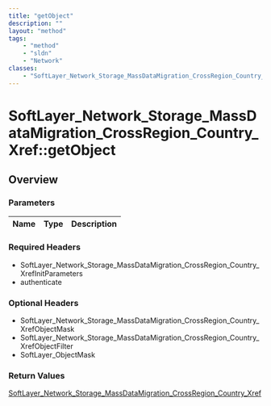 ```yaml
---
title: "getObject"
description: ""
layout: "method"
tags:
    - "method"
    - "sldn"
    - "Network"
classes:
    - "SoftLayer_Network_Storage_MassDataMigration_CrossRegion_Country_Xref"
---
```

# SoftLayer_Network_Storage_MassDataMigration_CrossRegion_Country_Xref::getObject
## Overview 


### Parameters 
|Name | Type | Description |
| --- | --- | --- |


### Required Headers
* SoftLayer_Network_Storage_MassDataMigration_CrossRegion_Country_XrefInitParameters
* authenticate

### Optional Headers
* SoftLayer_Network_Storage_MassDataMigration_CrossRegion_Country_XrefObjectMask
* SoftLayer_Network_Storage_MassDataMigration_CrossRegion_Country_XrefObjectFilter
* SoftLayer_ObjectMask

### Return Values
<a href='/reference/datatypes/SoftLayer_Network_Storage_MassDataMigration_CrossRegion_Country_Xref'>SoftLayer_Network_Storage_MassDataMigration_CrossRegion_Country_Xref </a>

